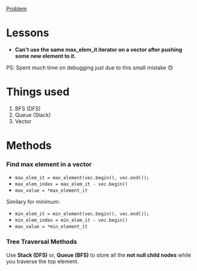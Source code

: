[Problem](https://practice.geeksforgeeks.org/problems/sum-of-k-smallest-elements-in-bst3029/1)

# Lessons

- **Can't use the same max_elem_it iterator on a vector after pushing some new element to it.**

PS: Spent much time on debugging just due to this small mistake 😓


# Things used

1. BFS (DFS)
2. Queue (Stack)
3. Vector

# Methods

### Find max element in a vector

- `max_elem_it = max_element(vec.begin(), vec.end());` 
- `max_elem_index = max_elem_it - vec.begin()`
- `max_value = *max_element_it`

Similary for minimum:

- `min_elem_it = min_element(vec.begin(), vec.end());` 
- `min_elem_index = min_elem_it - vec.begin()`
- `max_value = *min_element_it`

### Tree Traversal Methods

Use **Stack (DFS)** or, **Queue (BFS)** to store all the **not null child nodes** while you traverse the top element.

